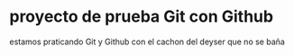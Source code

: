 # proyecto de prueba Git con Github
 estamos praticando Git y Github con el cachon del deyser que no se baña